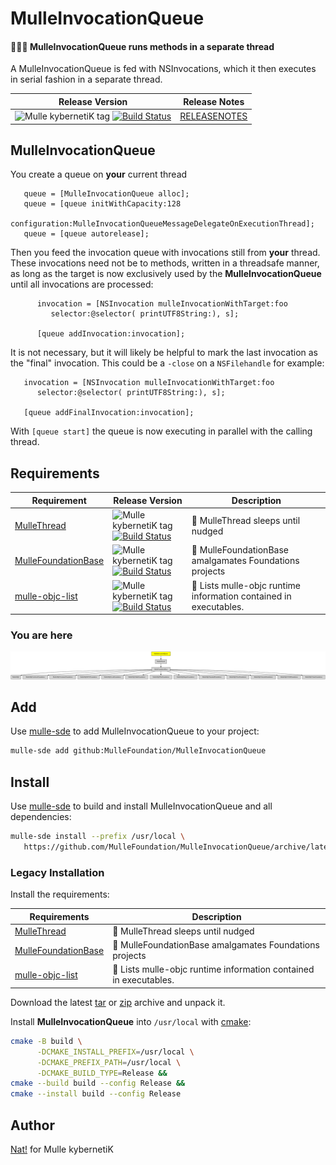 # MulleInvocationQueue

#### 🚶🚶🚶 MulleInvocationQueue runs methods in a separate thread

A MulleInvocationQueue is fed with NSInvocations, which it then executes in
serial fashion in a separate thread.


| Release Version                                       | Release Notes
|-------------------------------------------------------|--------------
| ![Mulle kybernetiK tag](https://img.shields.io/github/tag/MulleFoundation/MulleInvocationQueue.svg?branch=release) [![Build Status](https://github.com/MulleFoundation/MulleInvocationQueue/workflows/CI/badge.svg?branch=release)](//github.com/MulleFoundation/MulleInvocationQueue/actions) | [RELEASENOTES](RELEASENOTES.md) |


## MulleInvocationQueue

You create a queue on **your** current thread

``` objc
   queue = [MulleInvocationQueue alloc];
   queue = [queue initWithCapacity:128
                     configuration:MulleInvocationQueueMessageDelegateOnExecutionThread];
   queue = [queue autorelease];
```

Then you feed the invocation queue with invocations still from **your** thread.
These invocations need not be to methods, written in a threadsafe manner, as
long as the target is now exclusively used by the **MulleInvocationQueue** until
all invocations are processed:


``` objc
      invocation = [NSInvocation mulleInvocationWithTarget:foo
         selector:@selector( printUTF8String:), s];

      [queue addInvocation:invocation];
```

It is not necessary, but it will likely be helpful to mark the last invocation
as the "final" invocation. This could be a `-close` on a `NSFilehandle` for
example:

``` objc
   invocation = [NSInvocation mulleInvocationWithTarget:foo
      selector:@selector( printUTF8String:), s];

   [queue addFinalInvocation:invocation];
```

With `[queue start]` the queue is now executing in parallel with the calling
thread.





## Requirements

|   Requirement         | Release Version  | Description
|-----------------------|------------------|---------------
| [MulleThread](https://github.com/MulleFoundation/MulleThread) | ![Mulle kybernetiK tag](https://img.shields.io/github/tag/MulleFoundation/MulleThread.svg) [![Build Status](https://github.com/MulleFoundation/MulleThread/workflows/CI/badge.svg?branch=release)](https://github.com/MulleFoundation/MulleThread/actions/workflows/mulle-sde-ci.yml) | 🍝 MulleThread sleeps until nudged
| [MulleFoundationBase](https://github.com/MulleFoundation/MulleFoundationBase) | ![Mulle kybernetiK tag](https://img.shields.io/github/tag/MulleFoundation/MulleFoundationBase.svg) [![Build Status](https://github.com/MulleFoundation/MulleFoundationBase/workflows/CI/badge.svg?branch=release)](https://github.com/MulleFoundation/MulleFoundationBase/actions/workflows/mulle-sde-ci.yml) | 🧱 MulleFoundationBase amalgamates Foundations projects
| [mulle-objc-list](https://github.com/mulle-objc/mulle-objc-list) | ![Mulle kybernetiK tag](https://img.shields.io/github/tag/mulle-objc/mulle-objc-list.svg) [![Build Status](https://github.com/mulle-objc/mulle-objc-list/workflows/CI/badge.svg?branch=release)](https://github.com/mulle-objc/mulle-objc-list/actions/workflows/mulle-sde-ci.yml) | 📒 Lists mulle-objc runtime information contained in executables.

### You are here

![Overview](overview.dot.svg)

## Add

Use [mulle-sde](//github.com/mulle-sde) to add MulleInvocationQueue to your project:

``` sh
mulle-sde add github:MulleFoundation/MulleInvocationQueue
```

## Install

Use [mulle-sde](//github.com/mulle-sde) to build and install MulleInvocationQueue and all dependencies:

``` sh
mulle-sde install --prefix /usr/local \
   https://github.com/MulleFoundation/MulleInvocationQueue/archive/latest.tar.gz
```

### Legacy Installation

Install the requirements:

| Requirements                                 | Description
|----------------------------------------------|-----------------------
| [MulleThread](https://github.com/MulleFoundation/MulleThread)             | 🍝 MulleThread sleeps until nudged
| [MulleFoundationBase](https://github.com/MulleFoundation/MulleFoundationBase)             | 🧱 MulleFoundationBase amalgamates Foundations projects
| [mulle-objc-list](https://github.com/mulle-objc/mulle-objc-list)             | 📒 Lists mulle-objc runtime information contained in executables.

Download the latest [tar](https://github.com/MulleFoundation/MulleInvocationQueue/archive/refs/tags/latest.tar.gz) or [zip](https://github.com/MulleFoundation/MulleInvocationQueue/archive/refs/tags/latest.zip) archive and unpack it.

Install **MulleInvocationQueue** into `/usr/local` with [cmake](https://cmake.org):

``` sh
cmake -B build \
      -DCMAKE_INSTALL_PREFIX=/usr/local \
      -DCMAKE_PREFIX_PATH=/usr/local \
      -DCMAKE_BUILD_TYPE=Release &&
cmake --build build --config Release &&
cmake --install build --config Release
```

## Author

[Nat!](https://mulle-kybernetik.com/weblog) for Mulle kybernetiK  


